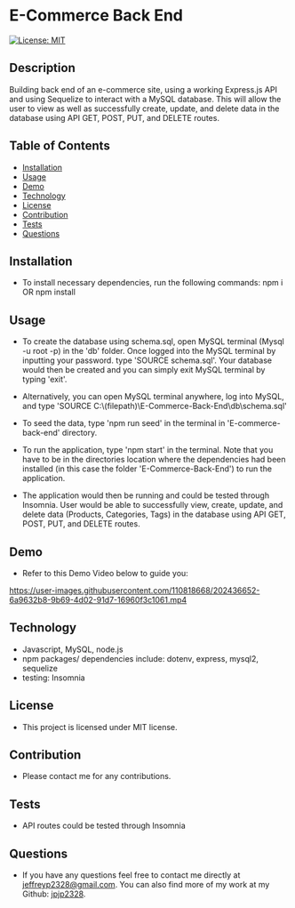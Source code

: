 # E-Commerce Back End
[![License: MIT](https://img.shields.io/badge/License-MIT-yellow.svg)](https://opensource.org/licenses/MIT)

## Description
Building back end of an e-commerce site, using a working Express.js API and using Sequelize to interact with a MySQL database. This will allow the user to view as well as successfully create, update, and delete data in the database using API GET, POST, PUT, and DELETE routes.

## Table of Contents
- [Installation](#installation)
- [Usage](#usage)
- [Demo](#demo)
- [Technology](#technology)
- [License](#license)
- [Contribution](#contribution)
- [Tests](#tests)
- [Questions](#questions)

## Installation
- To install necessary dependencies, run the following commands:
npm i OR npm install

## Usage
- To create the database using schema.sql, open MySQL terminal (Mysql -u root -p) in the 'db' folder. Once logged into the MySQL terminal by inputting your password. type 'SOURCE schema.sql'. Your database would then be created and you can simply exit MySQL terminal by typing 'exit'.
- Alternatively, you can open MySQL terminal anywhere, log into MySQL, and type 'SOURCE C:\\(filepath)\E-Commerce-Back-End\db\schema.sql' 

- To seed the data, type 'npm run seed' in the terminal in 'E-commerce-back-end' directory.

- To run the application, type 'npm start' in the terminal. Note that you have to be in the directories location where the dependencies had been installed (in this case the folder 'E-Commerce-Back-End') to run the application.

- The application would then be running and could be tested through Insomnia. User would be able to successfully view, create, update, and delete data (Products, Categories, Tags) in the database using API GET, POST, PUT, and DELETE routes.

## Demo
- Refer to this Demo Video below to guide you:

https://user-images.githubusercontent.com/110818668/202436652-6a9632b8-9b69-4d02-91d7-16960f3c1061.mp4

## Technology
- Javascript, MySQL, node.js
- npm packages/ dependencies include: dotenv, express, mysql2, sequelize
- testing: Insomnia

## License
- This project is licensed under MIT license.

## Contribution
- Please contact me for any contributions.

## Tests
- API routes could be tested through Insomnia 

## Questions
- If you have any questions feel free to contact me directly at jeffreyp2328@gmail.com. You can also find more of my work at my Github: [jpjp2328](https://github.com/jpjp2328/).


